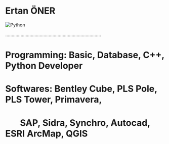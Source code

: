 <h1>Ertan ÖNER </h1>
<img src="https://www.python.org/static/img/python-logo.png" alt="Python"/>

...........................................................................
<h1> Programming: Basic, Database, C++, Python Developer   </h1>
<h1> Softwares: Bentley Cube, PLS Pole, PLS Tower, Primavera,</h1>
<h1> &nbsp;&nbsp;&nbsp;&nbsp;&nbsp;&nbsp;           SAP, Sidra, Synchro, Autocad, ESRI ArcMap, QGIS </h1>

